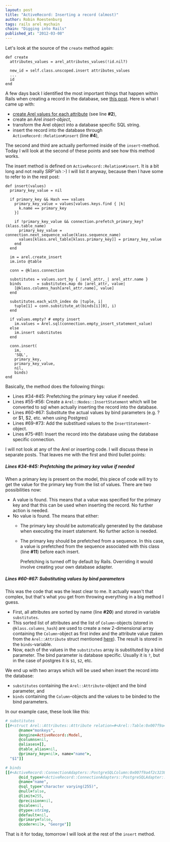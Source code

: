 ```yaml
--- 
layout: post 
title: "ActiveRecord: Inserting a record (almost)"
author: Robin Roestenburg 
tags: rails arel mychain 
chain: "Digging into Rails"
published_at: "2012-03-08" 
---
```

Let's look at the source of the `create` method again: 

~~~ ruby,showlinenos
def create
  attributes_values = arel_attributes_values(!id.nil?)

  new_id = self.class.unscoped.insert attributes_values
  ...
  id
end
~~~

A few days back I identified the most important things that happen within Rails
when creating a record in the database, see [this
post](/2012/03/02/activerecord-saving-a-record). Here is what I came up with: 

* [create Arel values for each
  attribute](/2012/03/05/activerecord-getting-attributes-ready-for-saving) (see
  line **#2**),
* create an Arel *insert-object*,
* transform the Arel object into a database specific SQL string.
* insert the record into the database through `ActiveRecord::Relation#insert`
  (line **#4**),

The second and third are actually performed inside of the `insert`-method. Today
I will look at the second of these points and see how this method works.

The insert method is defined on `ActiveRecord::Relation#insert`. It is a bit
long and not really SRP'ish :-) I will list it anyway, because then I have some
to refer to in the rest post:

~~~ ruby,showlinenos
def insert(values)
  primary_key_value = nil

  if primary_key && Hash === values
    primary_key_value = values[values.keys.find { |k|
      k.name == primary_key
    }]

    if !primary_key_value && connection.prefetch_primary_key?(klass.table_name)
      primary_key_value = connection.next_sequence_value(klass.sequence_name)
      values[klass.arel_table[klass.primary_key]] = primary_key_value
    end
  end

  im = arel.create_insert
  im.into @table

  conn = @klass.connection

  substitutes = values.sort_by { |arel_attr,_| arel_attr.name }
  binds       = substitutes.map do |arel_attr, value|
    [@klass.columns_hash[arel_attr.name], value]
  end

  substitutes.each_with_index do |tuple, i|
    tuple[1] = conn.substitute_at(binds[i][0], i)
  end

  if values.empty? # empty insert
    im.values = Arel.sql(connection.empty_insert_statement_value)
  else
    im.insert substitutes
  end

  conn.insert(
    im,
    'SQL',
    primary_key,
    primary_key_value,
    nil,
    binds)
end
~~~

Basically, the method does the following things:

* Lines #34-#45: Prefetching the primary key value if needed. 
* Lines #55-#56: Create a `Arel::Nodes::InsertStatement` which will be converted
  to sql when actually inserting the record into the database.
* Lines #60-#67: Substitute the actual values by bind parameters (e.g. ? or $1,
  $2, etc. when using Postgres)
* Lines #69-#73: Add the substitued values to the `InsertStatement`-object. 
* Lines #75-#81: Insert the record into the database using the database specific
  connection. 

I will not look at any of the Arel or inserting code. I will discuss these in
separate posts. That leaves me with the first and third bullet points:

##### Lines #34-#45: Prefetching the primary key value if needed
When a primary key is present on the model, this piece of code will try to get
the value for the primary key from the list of values. There are two
possibilities now: 

* A value is found. This means that a value was specified for the primary key
  and that this can be used when inserting the record. No further action is
  needed.
* No value is found. The means that either:
  * The primary key should be automatically generated by the database when
    executing the insert statement. No further action is needed.
  * The primary key should be prefetched from a sequence. In this case, a value 
    is prefetched from the sequence associated with this class (line **#11**)
    before each insert.
    
    Prefetching is turned off by default by Rails. Overriding it would involve
    creating your own database adapter. 

##### Lines #60-#67: Substituting values by bind parameters
This was the code that was the least clear to me. It actually wasn't that
complex, but that's what you get from throwing everything in a big method I
guess.

* First, all attributes are sorted by name (line **#20**) and stored in variable
`substitutes`. 
* This sorted list of attributes and the list of `Column`-objects (stored in
  `@klass.columns_hash`) are used to create a new 2-dimensional array containing
  the `Column`-object as first index and the attribute value (taken from the
  `Arel::Attribute` struct mentioned
  [here](/2012/03/05/activerecord-getting-attributes-ready-for-saving)). The
  result is stored in the `binds`-variable.
* Now, each of the values in the `substitutes` array is substituted by a
  bind parameter. The bind parameter is database specific. Usually it is `?`,
  but in the case of postgres it is `$1`, `$2`, etc.

We end up with two arrays which will be used when insert the record into the
database: 

* `substitutes` containing the `Arel::Attribute`-object and the bind parameter,
  and
* `binds` containing the `Column`-objects and the values to be binded to the
  bind parameters.

In our example case, these look like this:

~~~ ruby
# substitutes
[[#<struct Arel::Attributes::Attribute relation=#<Arel::Table:0x007f9a4f2bcac8
      @name="monkeys", 
      @engine=ActiveRecord::Model, 
      @columns=nil, 
      @aliases=[],
      @table_alias=nil, 
      @primary_key=nil>, name="name">, 
  "$1"]]

# binds
[[#<ActiveRecord::ConnectionAdapters::PostgreSQLColumn:0x007f9a4f2c3238
      @oid_type=#<ActiveRecord::ConnectionAdapters::PostgreSQLAdapter::OID::Identity:0x007f9a4f1b5148>,
      @name="name",   
      @sql_type="character varying(255)", 
      @null=false, 
      @limit=255,
      @precision=nil, 
      @scale=nil, 
      @type=:string, 
      @default=nil, 
      @primary=false,
      @coder=nil>, "George"]]
~~~

That is it for today, tomorrow I will look at the rest of the `insert` method.

